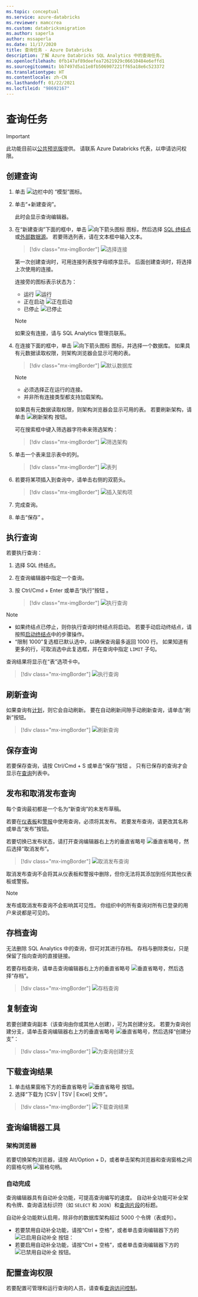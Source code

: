 ```yaml
---
ms.topic: conceptual
ms.service: azure-databricks
ms.reviewer: mamccrea
ms.custom: databricksmigration
ms.author: saperla
author: mssaperla
ms.date: 11/17/2020
title: 查询任务 - Azure Databricks
description: 了解 Azure Databricks SQL Analytics 中的查询任务。
ms.openlocfilehash: 0fb147af89deefea72621929c06610484e6effd1
ms.sourcegitcommit: bb7497d5a11e8fb506907221ff65a18e6c523372
ms.translationtype: HT
ms.contentlocale: zh-CN
ms.lasthandoff: 01/22/2021
ms.locfileid: "98692167"
---
```

# <a name="query-tasks"></a>查询任务

> [!IMPORTANT]
>
> 此功能目前以[公共预览版](../../../release-notes/release-types.md)提供。 请联系 Azure Databricks 代表，以申请访问权限。

## <a name="create-a-query"></a>创建查询

1. 单击 ![边栏中的](../../../_static/images/icons/queries-icon.png) “模型”图标。
2. 单击“+新建查询”。

   此时会显示查询编辑器。

3. 在“新建查询”下面的框中，单击 ![向下箭头图标](../../../_static/images/sql/down-arrow-icon.png) 图标，然后选择 [SQL 终结点](../../admin/sql-endpoints.md)或[外部数据源](../../admin/external-data-sources/index.md)。 若要筛选列表，请在文本框中输入文本。

   > [!div class="mx-imgBorder"]
   > ![选择连接](../../../_static/images/sql/query-connection.png)

   第一次创建查询时，可用连接列表按字母顺序显示。 后面创建查询时，将选择上次使用的连接。

   连接旁的图标表示状态为：

   * 运行 ![运行](../../../_static/images/sql/endpoint-running.png)
   * 正在启动 ![正在启动](../../../_static/images/sql/endpoint-starting.png)
   * 已停止 ![已停止](../../../_static/images/sql/endpoint-stopped.png)

   > [!NOTE]
   >
   > 如果没有连接，请与 SQL Analytics 管理员联系。

4. 在连接下面的框中，单击 ![向下箭头图标](../../../_static/images/sql/down-arrow-icon.png) 图标，并选择一个数据库。 如果具有元数据读取权限，则架构浏览器会显示可用的表。

   > [!div class="mx-imgBorder"]
   > ![默认数据库](../../../_static/images/sql/default-database.png)

   > [!NOTE]
   > * 必须选择正在运行的连接。
   > * 并非所有连接类型都支持加载架构。
   >
   > 如果具有元数据读取权限，则架构浏览器会显示可用的表。 若要刷新架构，请单击 ![刷新架构](../../../_static/images/sql/refresh-schema.png) 按钮。

   可在搜索框中键入筛选器字符串来筛选架构：

   > [!div class="mx-imgBorder"]
   > ![筛选架构](../../../_static/images/sql/filter-schema.png)

5. 单击一个表来显示表中的列。

   > [!div class="mx-imgBorder"]
   > ![表列](../../../_static/images/sql/table-columns.png)

6. 若要将某项插入到查询中，请单击右侧的双箭头。

   > [!div class="mx-imgBorder"]
   > ![插入架构项](../../../_static/images/sql/insert-from-schema.png)

7. 完成查询。
8. 单击“保存” 。

## <a name="execute-a-query"></a>执行查询

若要执行查询：

1. 选择 SQL 终结点。
2. 在查询编辑器中指定一个查询。
3. 按 Ctrl/Cmd + Enter 或单击“执行”按钮 。

   > [!div class="mx-imgBorder"]
   > ![执行查询](../../../_static/images/sql/execute-query.png)

> [!NOTE]
>
> * 如果终结点已停止，则你执行查询时终结点将启动。 若要手动启动终结点，请按照[启动终结点](../../admin/sql-endpoints.md#start)中的步骤操作。
> * “限制 1000”复选框已默认选中，以确保查询最多返回 1000 行。 如果知道有更多的行，可取消选中此复选框，并在查询中指定 ``LIMIT`` 子句。

查询结果将显示在“表”选项卡中。

> [!div class="mx-imgBorder"]
> ![执行查询](../../../_static/images/sql/query-result.png)

## <a name="refresh-a-query"></a>刷新查询

如果查询有[计划](schedule-query.md)，则它会自动刷新。 要在自动刷新间隙手动刷新查询，请单击“刷新”按钮。

> [!div class="mx-imgBorder"]
> ![刷新查询](../../../_static/images/sql/refresh-query.png)

## <a name="save-a-query"></a>保存查询

若要保存查询，请按 Ctrl/Cmd + S 或单击“保存”按钮 。 只有已保存的查询才会显示在[查询](index.md)列表中。

## <a name="publish-and-unpublish-a-query"></a>发布和取消发布查询

每个查询最初都是一个名为“新查询”的未发布草稿。

若要在[仪表板](../dashboards/index.md)和[警报](../alerts/index.md)中使用查询，必须将其发布。 若要发布查询，请更改其名称或单击“发布”按钮。

若要切换已发布状态，请打开查询编辑器右上方的垂直省略号 ![垂直省略号](../../../_static/images/sql/vertical-ellipsis.png)，然后选择“取消发布”。

> [!div class="mx-imgBorder"]
> ![取消发布查询](../../../_static/images/sql/unpublish-query.png)

取消发布查询不会将其从仪表板和警报中删除，但你无法将其添加到任何其他仪表板或警报。

> [!NOTE]
>
> 发布或取消发布查询不会影响其可见性。 你组织中的所有查询对所有已登录的用户来说都是可见的。

## <a name="archive-a-query"></a>存档查询

无法删除 SQL Analytics 中的查询，但可对其进行存档。 存档与删除类似，只是保留了指向查询的直接链接。

若要存档查询，请单击查询编辑器右上方的垂直省略号 ![垂直省略号](../../../_static/images/sql/vertical-ellipsis.png)，然后选择“存档”。

> [!div class="mx-imgBorder"]
> ![存档查询](../../../_static/images/sql/archive-query.png)

## <a name="copy-a-query"></a>复制查询

若要创建查询副本（该查询由你或其他人创建），可为其创建分支。 若要为查询创建分支，请单击查询编辑器右上方的垂直省略号 ![垂直省略号](../../../_static/images/sql/vertical-ellipsis.png)，然后选择“创建分支”：

> [!div class="mx-imgBorder"]
> ![为查询创建分支](../../../_static/images/sql/fork-query.png)

## <a name="download-a-query-result"></a>下载查询结果

1. 单击结果窗格下方的垂直省略号 ![垂直省略号](../../../_static/images/sql/vertical-ellipsis.png) 按钮。
2. 选择“下载为 [CSV | TSV | Excel] 文件”。

> [!div class="mx-imgBorder"]
> ![下载查询结果](../../../_static/images/sql/download-dataset.png)

## <a name="query-editor-tools"></a>查询编辑器工具

### <a name="schema-browser"></a>架构浏览器

若要切换架构浏览器，请按 Alt/Option + D，或者单击架构浏览器和查询窗格之间的窗格句柄 ![窗格句柄](../../../_static/images/sql/pane-handle.png)。

### <a name="auto-complete"></a>自动完成

查询编辑器具有自动补全功能，可提高查询编写的速度。 自动补全功能可补全架构令牌、查询语法标识符（如 ``SELECT`` 和 ``JOIN``）和[查询片段](query-snippets.md)的标题。

自动补全功能默认启用，除非你的数据库架构超过 5000 个令牌（表或列）。

* 若要禁用自动补全功能，请按“Ctrl + 空格”，或者单击查询编辑器下方的 ![已启用自动补全](../../../_static/images/sql/auto-complete-enabled.png) 按钮：
* 若要启用自动补全功能，请按“Ctrl + 空格”，或者单击查询编辑器下方的 ![已禁用自动补全](../../../_static/images/sql/auto-complete-disabled.png) 按钮。

## <a name="configure-query-permissions"></a>配置查询权限

若要配置可管理和运行查询的人员，请查看[查询访问控制](../security/access-control/query-acl.md)。